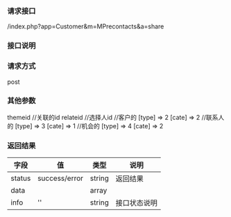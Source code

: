 
### **请求接口**
/index.php?app=Customer&m=MPrecontacts&a=share

### **接口说明**

### **请求方式**
post




### **其他参数**
 themeid     //关联的id
 relateid    //选择人id
//客户的
    [type] => 2
    [cate] => 2
//联系人的
    [type] => 3
    [cate] => 1
//机会的
    [type] => 4
    [cate] => 2


 


### **返回结果**
|字段       |值             |类型    |说明           |
| --------- |--------      |--------|--------       |
|status     |success/error |string |返回结果         |
|data       |             |  array  |   |
|info       | '' | string | 接口状态说明  |

